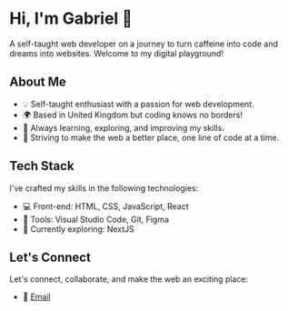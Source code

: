 # Hi, I'm Gabriel 👋

A self-taught web developer on a journey to turn caffeine into code and dreams into websites. Welcome to my digital playground! 

## About Me

- 💡 Self-taught enthusiast with a passion for web development.
- 🌍 Based in United Kingdom but coding knows no borders!
- 🌱 Always learning, exploring, and improving my skills.
- 🚀 Striving to make the web a better place, one line of code at a time.

## Tech Stack

I've crafted my skills in the following technologies:

- 💻 Front-end: HTML, CSS, JavaScript, React
- 🧰 Tools: Visual Studio Code, Git, Figma
- 🚀 Currently exploring: NextJS

## Let's Connect

Let's connect, collaborate, and make the web an exciting place:

- 💌 [Email](mailto:gabrielcapraru@gmail.com)
